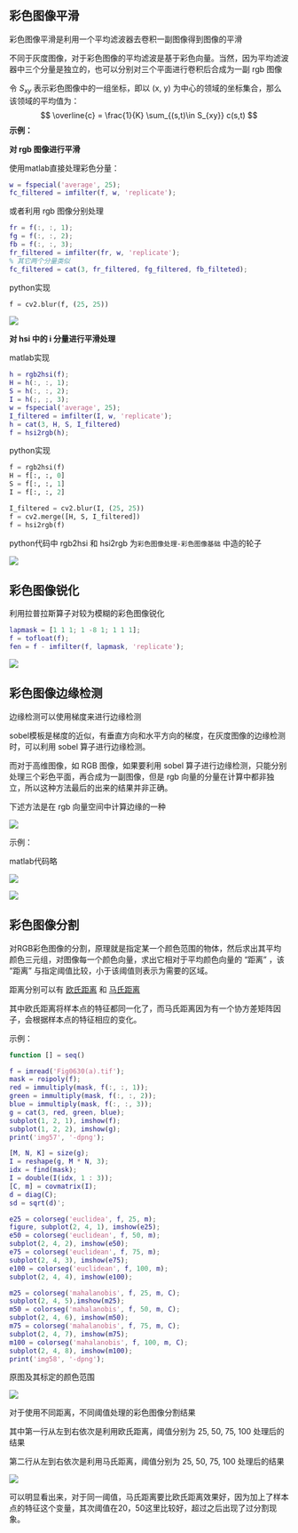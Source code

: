 ## 彩色图像平滑

彩色图像平滑是利用一个平均滤波器去卷积一副图像得到图像的平滑

不同于灰度图像，对于彩色图像的平均滤波是基于彩色向量。当然，因为平均滤波器中三个分量是独立的，也可以分别对三个平面进行卷积后合成为一副 rgb 图像

令 $S_{xy}$ 表示彩色图像中的一组坐标，即以 (x, y) 为中心的领域的坐标集合，那么该领域的平均值为：
$$
\overline{c} = \frac{1}{K} \sum_{(s,t)\in S_{xy}} c(s,t)
$$
**示例：**

**对 rgb 图像进行平滑**

使用matlab直接处理彩色分量：

```matlab
w = fspecial('average', 25);
fc_filtered = imfilter(f, w, 'replicate');
```

或者利用 rgb 图像分别处理

```matlab
fr = f(:, :, 1);
fg = f(:, :, 2);
fb = f(:, :, 3);
fr_filtered = imfilter(fr, w, 'replicate');
% 其它两个分量类似
fc_filtered = cat(3, fr_filtered, fg_filtered, fb_filteted);
```

python实现

```python
f = cv2.blur(f, (25, 25))
```



![](https://note.youdao.com/yws/api/personal/file/463852522FD64B3AA15BB6716A5FB0AA?method=download&shareKey=dd6602c9b2f5d90164b9cb3876b9fe20)

**对 hsi 中的 i 分量进行平滑处理**

matlab实现

```matlab
h = rgb2hsi(f);
H = h(:, :, 1);
S = h(:, :, 2);
I = h(;, ;, 3);
w = fspecial('average', 25);
I_filtered = imfilter(I, w, 'replicate');
h = cat(3, H, S, I_filtered)
f = hsi2rgb(h);
```

python实现

```python
f = rgb2hsi(f)
H = f[:, :, 0]
S = f[:, :, 1]
I = f[:, :, 2]

I_filtered = cv2.blur(I, (25, 25))
f = cv2.merge([H, S, I_filtered])
f = hsi2rgb(f)
```

python代码中 rgb2hsi 和 hsi2rgb 为`彩色图像处理-彩色图像基础` 中造的轮子

![](https://note.youdao.com/yws/api/personal/file/1632B31188A1437DA5F48E9F2809A0CC?method=download&shareKey=5e3ae635d642ca0e23bae19c1e53e655)

## 彩色图像锐化

利用拉普拉斯算子对较为模糊的彩色图像锐化

```matlab
lapmask = [1 1 1; 1 -8 1; 1 1 1];
f = tofloat(f);
fen = f - imfilter(f, lapmask, 'replicate');
```

![](https://note.youdao.com/yws/api/personal/file/94298255FDEB4FFD925761F065D24F37?method=download&shareKey=91c9bd4ddb02acc4e1e675bf89bb9f98)

## 彩色图像边缘检测

边缘检测可以使用梯度来进行边缘检测

sobel模板是梯度的近似，有垂直方向和水平方向的梯度，在灰度图像的边缘检测时，可以利用 sobel 算子进行边缘检测。

而对于高维图像，如 RGB 图像，如果要利用 sobel 算子进行边缘检测，只能分别处理三个彩色平面，再合成为一副图像，但是 rgb 向量的分量在计算中都非独立，所以这种方法最后的出来的结果并非正确。

下述方法是在 rgb 向量空间中计算边缘的一种

![](https://note.youdao.com/yws/api/personal/file/4BCFC51BBE184564B4DA816CE05C2983?method=download&shareKey=9d59bc72bd957cfaab3e10cfb401d110)

示例：

matlab代码略

![](https://note.youdao.com/yws/api/personal/file/2FE30EBCEDE141D68855FC37774AB15F?method=download&shareKey=799917dbcd16fc64811bc2e5ea838293)

![](https://note.youdao.com/yws/api/personal/file/BAC7A6CACFA942D6BA53FC4F608AF119?method=download&shareKey=3d0a46ee9a7a2adc7c2c3561dfc86a1a)



## 彩色图像分割

对RGB彩色图像的分割，原理就是指定某一个颜色范围的物体，然后求出其平均颜色三元组，对图像每一个颜色向量，求出它相对于平均颜色向量的 “距离” ，该 “距离” 与指定阈值比较，小于该阈值则表示为需要的区域。

距离分别可以有 [欧氏距离](https://wiki.mbalib.com/wiki/%E6%AC%A7%E6%B0%8F%E8%B7%9D%E7%A6%BB) 和 [马氏距离](https://baike.baidu.com/item/%E9%A9%AC%E6%B0%8F%E8%B7%9D%E7%A6%BB)

其中欧氏距离将样本点的特征都同一化了，而马氏距离因为有一个协方差矩阵因子，会根据样本点的特征相应的变化。

示例：

```matlab
function [] = seq()

f = imread('Fig0630(a).tif');
mask = roipoly(f);
red = immultiply(mask, f(:, :, 1));
green = immultiply(mask, f(:, :, 2));
blue = immultiply(mask, f(:, :, 3));
g = cat(3, red, green, blue);
subplot(1, 2, 1), imshow(f);
subplot(1, 2, 2), imshow(g);
print('img57', '-dpng');

[M, N, K] = size(g);
I = reshape(g, M * N, 3);
idx = find(mask);
I = double(I(idx, 1 : 3));
[C, m] = covmatrix(I);
d = diag(C);
sd = sqrt(d)';

e25 = colorseg('euclidea', f, 25, m);
figure, subplot(2, 4, 1), imshow(e25);
e50 = colorseg('euclidean', f, 50, m);
subplot(2, 4, 2), imshow(e50);
e75 = colorseg('euclidean', f, 75, m);
subplot(2, 4, 3), imshow(e75);
e100 = colorseg('euclidean', f, 100, m);
subplot(2, 4, 4), imshow(e100);

m25 = colorseg('mahalanobis', f, 25, m, C);
subplot(2, 4, 5),imshow(m25);
m50 = colorseg('mahalanobis', f, 50, m, C);
subplot(2, 4, 6), imshow(m50);
m75 = colorseg('mahalanobis', f, 75, m, C);
subplot(2, 4, 7), imshow(m75);
m100 = colorseg('mahalanobis', f, 100, m, C);
subplot(2, 4, 8), imshow(m100);
print('img58', '-dpng');
```

原图及其标定的颜色范围

![](https://note.youdao.com/yws/api/personal/file/29ACE0A066CE4AA592C3AAE7DCEC0498?method=download&shareKey=7a377495b34a4785ba9c2fdedc7c9cd7)

对于使用不同距离，不同阈值处理的彩色图像分割结果

其中第一行从左到右依次是利用欧氏距离，阈值分别为 25, 50, 75, 100 处理后的结果

第二行从左到右依次是利用马氏距离，阈值分别为 25, 50, 75, 100 处理后的结果

![](https://note.youdao.com/yws/api/personal/file/F355948C320E4BBEB8E857CDE3D1D8F5?method=download&shareKey=29d5def80ae17bc23ef6b4f3430df3c5)

可以明显看出来，对于同一阈值，马氏距离要比欧氏距离效果好，因为加上了样本点的特征这个变量，其次阈值在20，50这里比较好，超过之后出现了过分割现象。
